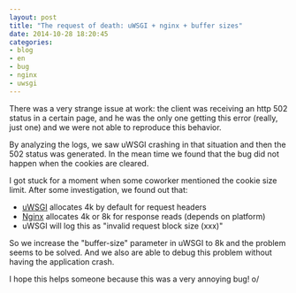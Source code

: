 ```yaml
---
layout: post
title: "The request of death: uWSGI + nginx + buffer sizes"
date: 2014-10-28 18:20:45
categories:
- blog
- en
- bug
- nginx
- uwsgi
---
```


There was a very strange issue at work: the client was receiving an http 502 status in a certain
page, and he was the only one getting this error (really, just one) and we were not able to reproduce
this behavior.

By analyzing the logs, we saw uWSGI crashing in that situation and then the 502 status was generated.
In the mean time we found that the bug did not happen when the cookies are cleared.

I got stuck for a moment when some coworker mentioned the cookie size limit.
After some investigation, we found out that:

- [uWSGI][uwsgi] allocates 4k by default for request headers
- [Nginx][nginx] allocates 4k or 8k for response reads (depends on platform)
- uWSGI will log this as "invalid request block size (xxx)"


So we increase the "buffer-size" parameter in uWSGI to 8k and the problem seems to be solved.
And we also are able to debug this problem without having the application crash.

I hope this helps someone because this was a very annoying bug!
o/


[uwsgi]: http://uwsgi-docs.readthedocs.org/en/latest/ThingsToKnow.html
[nginx]: http://nginx.org/en/docs/http/ngx_http_uwsgi_module.html#uwsgi_buffer_size
